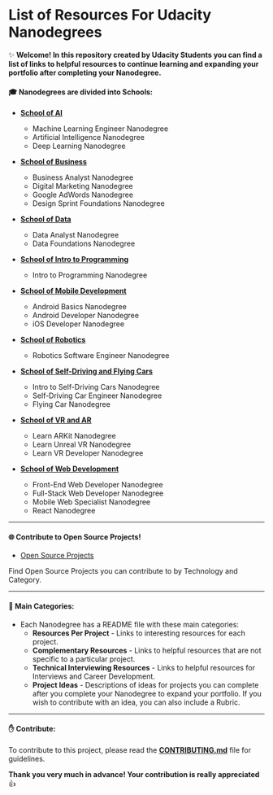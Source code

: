 # List of Resources For Udacity Nanodegrees 

✨ **Welcome!  In this repository created by Udacity Students you can find a list of links to helpful resources to continue learning and expanding your portfolio after completing your Nanodegree.**

#### 🎓 Nanodegrees are divided into Schools:

- [**School of AI**](School%20of%20AI)
    - Machine Learning Engineer Nanodegree
    - Artificial Intelligence Nanodegree
    - Deep Learning Nanodegree

- [**School of Business**](School%20of%20Business)
    - Business Analyst Nanodegree
    - Digital Marketing Nanodegree
    - Google AdWords Nanodegree
    - Design Sprint Foundations Nanodegree

- [**School of Data**](School%20of%20Data)
    - Data Analyst Nanodegree
    - Data Foundations Nanodegree

- [**School of Intro to Programming**](School%20of%20Intro%20to%20Programming)
    - Intro to Programming Nanodegree

- [**School of Mobile Development**](School%20of%20Mobile%20Development)
    - Android Basics Nanodegree
    - Android Developer Nanodegree
    - iOS Developer Nanodegree

- [**School of Robotics**](School%20of%20Robotics)
    - Robotics Software Engineer Nanodegree

- [**School of Self-Driving and Flying Cars**](School%20of%20Self-Driving%20and%20Flying%20Cars)
    - Intro to Self-Driving Cars Nanodegree
    - Self-Driving Car Engineer Nanodegree
    - Flying Car Nanodegree

- [**School of VR and AR**](School%20of%20VR%20and%20AR)
    - Learn ARKit Nanodegree
    - Learn Unreal VR Nanodegree
    - Learn VR Developer Nanodegree

- [**School of Web Development**](School%20of%20Web%20Development)
    - Front-End Web Developer Nanodegree
    - Full-Stack Web Developer Nanodegree
    - Mobile Web Specialist Nanodegree
    - React Nanodegree

---

#### 🌐 Contribute to Open Source Projects! 

- [Open Source Projects](Open%20Source%20Projects/)

Find Open Source Projects you can contribute to by Technology and Category.


----

#### 📃 Main Categories:

- Each Nanodegree has a README file with these main categories:
     - **Resources Per Project** - Links to interesting resources for each project.
     - **Complementary Resources** - Links to helpful resources that are not specific to a particular project.
     - **Technical Interviewing Resources** - Links to helpful resources for Interviews and Career Development.
     - **Project Ideas** - Descriptions of ideas for projects you can complete after you complete your Nanodegree to expand your portfolio. If you wish to contribute with an idea, you can also include a Rubric.

---

#### ✋ Contribute:

To contribute to this project, please read the [**CONTRIBUTING.md**](CONTRIBUTING.md) file for guidelines. 

**Thank you very much in advance! Your contribution is really appreciated** 👍
